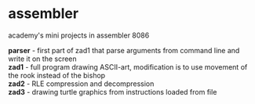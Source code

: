 # assembler
academy's mini projects in assembler 8086

**parser** - first part of zad1 that parse arguments from command line and write it on the screen <br />
**zad1** - full program drawing ASCII-art, modification is to use movement of the rook instead of the bishop <br />
**zad2** - RLE compression and decompression <br />
**zad3** - drawing turtle graphics from instructions loaded from file <br />
